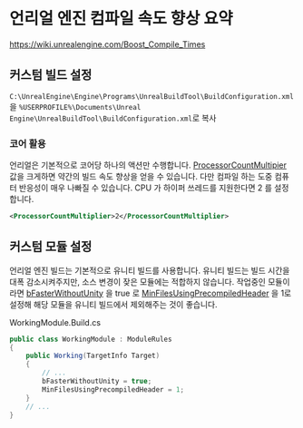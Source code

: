 # 언리얼 엔진 컴파일 속도 향상 요약

<https://wiki.unrealengine.com/Boost_Compile_Times>

## 커스텀 빌드 설정

`C:\UnrealEngine\Engine\Programs\UnrealBuildTool\BuildConfiguration.xml`을 `%USERPROFILE%\Documents\Unreal Engine\UnrealBuildTool\BuildConfiguration.xml`로 복사

### 코어 활용

언리얼은 기본적으로 코어당 하나의 액션만 수행합니다. [ProcessorCountMultipier](ue4_processor_count_multiplier_analysis.md) 값을 크게하면 약간의 빌드 속도 향상을 얻을 수 있습니다. 다만 컴파일 하는 도중 컴퓨터 반응성이 매우 나빠질 수 있습니다. CPU 가 하이퍼 쓰레드를 지원한다면 2 를 설정합니다.

```xml
<ProcessorCountMultiplier>2</ProcessorCountMultiplier>
```

## 커스텀 모듈 설정

언리얼 엔진 빌드는 기본적으로 유니티 빌드를 사용합니다. 유니티 빌드는 빌드 시간을 대폭 감소시켜주지만, 소스 변경이 잦은 모듈에는 적합하지 않습니다.  작업중인 모듈이라면 [bFasterWithoutUnity](ue4_faster_without_unity_analysis.md) 을 true 로 [MinFilesUsingPrecompiledHeader](ue4_min_files_using_precompiled_header_analysis.md) 을 1로 설정해 해당 모듈을 유니티 빌드에서 제외해주는 것이 좋습니다. 

WorkingModule.Build.cs
```csharp
public class WorkingModule : ModuleRules
{
    public Working(TargetInfo Target)
    {
        // ...
        bFasterWithoutUnity = true;
        MinFilesUsingPrecompiledHeader = 1;
    }
    // ...
}
```
